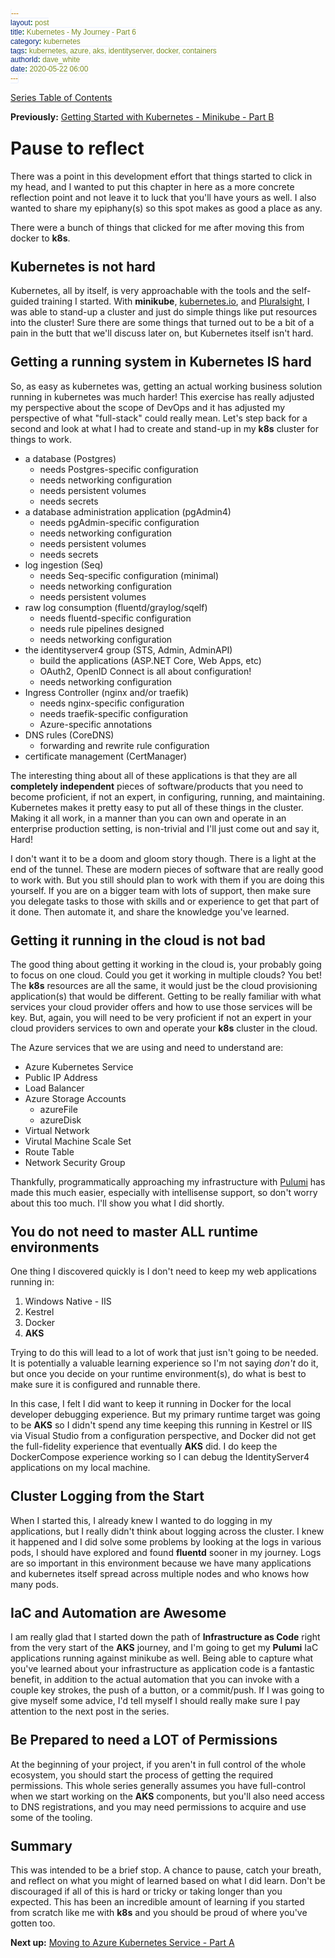 ```yaml
---
layout: post
title: Kubernetes - My Journey - Part 6
category: kubernetes
tags: kubernetes, azure, aks, identityserver, docker, containers
authorId: dave_white
date: 2020-05-22 06:00
---
```

<style>
    h1, h2, h3, h4, h5, h6 {
       margin-top: 25px;
    }
    figure.highlight{
        background-color: #E8EEFE;
    }
    figure.highlight .gutter{
        color: #0033CD;
    }
    figure.highlight pre {
        font-family: 'Cascadia Code PL', monospace;
    }
    code {
        font-family: 'Cascadia Code PL', sans-serif;
        border-width: 0.1em;
        border-color: #E8EEFE;
        border-style: solid;
        border-radius: 0.3em;
        background-color: #E8EEFE;
        color: #0033CD;
        padding: 0em 0.4em;
        white-space: nowrap;
    }
</style>
<link  href="https://cdnjs.cloudflare.com/ajax/libs/viewerjs/1.5.0/viewer.min.css" rel="stylesheet">
<script src="https://cdnjs.cloudflare.com/ajax/libs/viewerjs/1.5.0/viewer.min.js"></script>

[Series Table of Contents](/kubernetes/kubernetes-my-journey)

**Previously:**
[Getting Started with Kubernetes - Minikube - Part B](/kubernetes/kubernetes-my-journey-part-5b)

# Pause to reflect

There was a point in this development effort that things started to click in my head, and I wanted to put this chapter in here as a more concrete reflection point and not leave it to luck that you'll have yours as well. I also wanted to share my epiphany(s) so this spot makes as good a place as any.

There were a bunch of things that clicked for me after moving this from docker to **k8s**.

## Kubernetes is not hard

Kubernetes, all by itself, is very approachable with the tools and the self-guided training I started. With **minikube**, [kubernetes.io](https://www.kubernetes.io), and [Pluralsight](https://www.pluralsight.com), I was able to stand-up a cluster and just do simple things like put resources into the cluster! Sure there are some things that turned out to be a bit of a pain in the butt that we'll discuss later on, but Kubernetes itself isn't hard.

## Getting a running system in Kubernetes IS hard

So, as easy as kubernetes was, getting an actual working business solution running in kubernetes was much harder! This exercise has really adjusted my perspective about the scope of DevOps and it has adjusted my perspective of what "full-stack" could really mean. Let's step back for a second and look at what I had to create and stand-up in my **k8s** cluster for things to work.

- a database (Postgres)
  - needs Postgres-specific configuration
  - needs networking configuration
  - needs persistent volumes
  - needs secrets
- a database administration application (pgAdmin4)
  - needs pgAdmin-specific configuration
  - needs networking configuration
  - needs persistent volumes
  - needs secrets
- log ingestion (Seq)
  - needs Seq-specific configuration (minimal)
  - needs networking configuration
  - needs persistent volumes
- raw log consumption (fluentd/graylog/sqelf)
  - needs fluentd-specific configuration
  - needs rule pipelines designed
  - needs networking configuration
- the identityserver4 group (STS, Admin, AdminAPI)
  - build the applications (ASP.NET Core, Web Apps, etc)
  - OAuth2, OpenID Connect is all about configuration!
  - needs networking configuration
- Ingress Controller (nginx and/or traefik)
  - needs nginx-specific configuration
  - needs traefik-specific configuration
  - Azure-specific annotations
- DNS rules (CoreDNS)
  - forwarding and rewrite rule configuration
- certificate management (CertManager)

The interesting thing about all of these applications is that they are all **completely independent** pieces of software/products that you need to become proficient, if not an expert, in configuring, running, and maintaining. Kubernetes makes it pretty easy to put all of these things in the cluster. Making it all work, in a manner than you can own and operate in an enterprise production setting, is non-trivial and I'll just come out and say it, Hard!

I don't want it to be a doom and gloom story though. There is a light at the end of the tunnel. These are modern pieces of software that are really good to work with. But you still should plan to work with them if you are doing this yourself. If you are on a bigger team with lots of support, then make sure you delegate tasks to those with skills and or experience to get that part of it done. Then automate it, and share the knowledge you've learned.

## Getting it running in the cloud is not bad

The good thing about getting it working in the cloud is, your probably going to focus on one cloud. Could you get it working in multiple clouds? You bet! The **k8s** resources are all the same, it would just be the cloud provisioning application(s) that would be different. Getting to be really familiar with what services your cloud provider offers and how to use those services will be key. But, again, you will need to be very proficient if not an expert in your cloud providers services to own and operate your **k8s** cluster in the cloud.

The Azure services that we are using and need to understand are:

- Azure Kubernetes Service
- Public IP Address
- Load Balancer
- Azure Storage Accounts
  - azureFile
  - azureDisk
- Virtual Network
- Virutal Machine Scale Set
- Route Table
- Network Security Group

Thankfully, programmatically approaching my infrastructure with [Pulumi](https://www.pulumi.com) has made this much easier, especially with intellisense support, so don't worry about this too much. I'll show you what I did shortly.

## You do not need to master ALL runtime environments

One thing I discovered quickly is I don't need to keep my web applications running in:

1. Windows Native - IIS
1. Kestrel
1. Docker
1. **AKS**

Trying to do this will lead to a lot of work that just isn't going to be needed. It is potentially a valuable learning experience so I'm not saying _don't_ do it, but once you decide on your runtime environment(s), do what is best to make sure it is configured and runnable there.

In this case, I felt I did want to keep it running in Docker for the local developer debugging experience. But my primary runtime target was going to be **AKS** so I didn't spend any time keeping this running in Kestrel or IIS via Visual Studio from a configuration perspective, and Docker did not get the full-fidelity experience that eventually **AKS** did. I do keep the DockerCompose experience working so I can debug the IdentityServer4 applications on my local machine.

## Cluster Logging from the Start

When I started this, I already knew I wanted to do logging in my applications, but I really didn't think about logging across the cluster. I knew it happened and I did solve some problems by looking at the logs in various pods, I should have explored and found **fluentd** sooner in my journey. Logs are so important in this environment because we have many applications and kubernetes itself spread across multiple nodes and who knows how many pods.

## IaC and Automation are Awesome

I am really glad that I started down the path of **Infrastructure as Code** right from the very start of the **AKS** journey, and I'm going to get my **Pulumi** IaC applications running against minikube as well. Being able to capture what you've learned about your infrastructure as application code is a fantastic benefit, in addition to the actual automation that you can invoke with a couple key strokes, the push of a button, or a commit/push. If I was going to give myself some advice, I'd tell myself I should really make sure I pay attention to the next post in the series.

## Be Prepared to need a LOT of Permissions

At the beginning of your project, if you aren't in full control of the whole ecosystem, you should start the process of getting the required permissions. This whole series generally assumes you have full-control when we start working on the **AKS** components, but you'll also need access to DNS registrations, and you may need permissions to acquire and use some of the tooling.

## Summary

This was intended to be a brief stop. A chance to pause, catch your breath, and reflect on what you might of learned based on what I did learn. Don't be discouraged if all of this is hard or tricky or taking longer than you expected. This has been an incredible amount of learning if you started from scratch like me with **k8s** and you should be proud of where you've gotten too.

**Next up:**
[Moving to Azure Kubernetes Service - Part A](/kubernetes/kubernetes-my-journey-part-7a)

<script>
// View an image
const gallery = new Viewer(document.getElementById('mainPostContent', {
    "navbar": false,
    "toolbar": false
}));
</script>